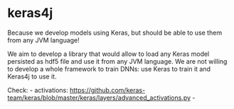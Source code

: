 # keras4j
Because we develop models using Keras, but should be able to use them from any JVM language!

We aim to develop a library that would allow to load any Keras model persisted as hdf5 file and use it from any JVM language. 
We are not willing to develop a whole framework to train DNNs: use Keras to train it and Keras4j to use it.



Check:
    - activations: https://github.com/keras-team/keras/blob/master/keras/layers/advanced_activations.py
    -
